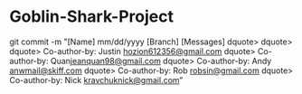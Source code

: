 # Goblin-Shark-Project

git commit -m "[Name] mm/dd/yyyy [Branch] [Messages]
dquote>
dquote>
dquote> Co-author-by: Justin <hozion612356@gmail.com>
dquote> Co-author-by: Quan<jeanquan98@gmail.com>
dquote> Co-author-by: Andy <anwmail@skiff.com>
dquote> Co-author-by: Rob <robsin@gmail.com>
dquote> Co-author-by: Nick <kravchuknick@gmail.com>”